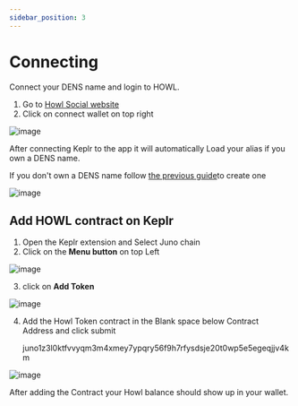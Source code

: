 ```yaml
---
sidebar_position: 3
---
```


# Connecting

Connect your DENS name and login to HOWL.

1. Go to [Howl Social website](https://beta.howl.social/) 
2. Click on connect wallet on top right

![image](/img/image.png)

After connecting Keplr to the app it will automatically Load your alias if you own a DENS name.

If you don't own a DENS name follow [the previous guide](/docs/howl-basics/create-user.md#create-a-dens-name)to create one

![image](/img/188917338-7142f137-e52e-4170-b31d-314b1ebc023f.png)


## Add HOWL contract on Keplr 

1. Open the Keplr extension and Select Juno chain 
2. Click on the **Menu button** on top Left 

![image](/img/188936491-db697a9c-29a5-4799-b73d-9d4b2e2c837f.png)

3. click on **Add Token** 

![image](/img/188937283-027384a2-f5b9-47ee-9c9e-7dfb7c769f53.png)

4. Add the Howl Token contract in the Blank space below Contract Address and click submit 

    juno1z3l0ktfvvyqm3m4xmey7ypqry56f9h7rfysdsje20t0wp5e5egeqjjv4km

![image](/img/188937644-83833f75-3d72-4cee-bd60-6d00e4cfdfda.png)

After adding the Contract your Howl balance should show up in your wallet.
